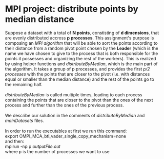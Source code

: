 # MPI project: distribute points by median distance

Suppose a dataset with a total of **N points**, constisting of **d dimensions**, that are evenly distributed accross **p processes**. This assignment's purpose is composing an _MPI algorithm_ that will be able to sort the points according to their distance from a random pivot point chosen by the **Leader** (which is the name we have chosen to give to the process that is both responsible for the points it possesses and organizing the rest of the workers). This is realized by using helper functions and _distributeByMedian_, which is the main part of the algorithm. It takes a group of p processes, and provides the first _p/2 processes_ with the points that are closer to the pivot (i.e. with distances equal or smaller than the median distance) and the rest of the points go to the remaining half.
\
\
_distributeByMedian_ is called multiple times, leading to each process containing the points that are closer to the pivot than the ones of the next process and further than the ones of the previous process.
\
\
We describe our solution in the comments of _distributeByMedian_ and _mainDatasets_ files.
\
\
In order to run the executables at first we run this command:
\
export OMPI_MCA_btl_vader_single_copy_mechanism=none
\
and then:
\
mpirun -np p _outputFile.out_
\
where p is the number of processes we want to use
